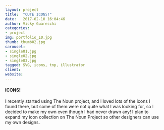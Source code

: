 ```yaml
---
layout: project
title:  "CUTE ICONS!"
date:   2017-02-10 16:04:46
author: Vicky Guareschi
categories:
- project
img: portfolio_10.jpg
thumb: thumb02.jpg
carousel:
- single01.jpg
- single02.jpg
- single03.jpg
tagged: SVG, icons, tnp, illustrator
client: 
website: 
---
```

#### ICONS!
I recently started using The Noun project, and I loved lots of the icons I found there, but some of them were not quite what I was looking for, so I decided to make my own even though I had never drawn any! I plan to expand my icon collection on The Noun Project so other designers can use my own designs. 


